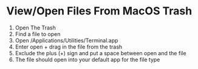 # View/Open Files From MacOS Trash

1. Open The Trash
2. Find a file to open
3. Open /Applications/Utilities/Terminal.app
4. Enter open + drag in the file from the trash 
5. Exclude the plus (+) sign and put a space between open and the file
6. The file should open into your default app for the file type

